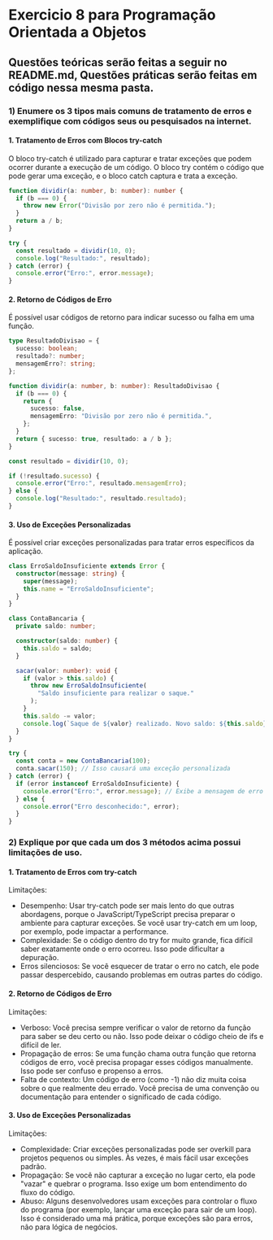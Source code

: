 # Exercicio 8 para Programação Orientada a Objetos

## Questões teóricas serão feitas a seguir no README.md, Questões práticas serão feitas em código nessa mesma pasta.

### 1) Enumere os 3 tipos mais comuns de tratamento de erros e exemplifique com códigos seus ou pesquisados na internet.

#### 1. Tratamento de Erros com Blocos try-catch

O bloco try-catch é utilizado para capturar e tratar exceções que podem ocorrer durante a execução de um código. O bloco try contém o código que pode gerar uma exceção, e o bloco catch captura e trata a exceção.

```typescript
function dividir(a: number, b: number): number {
  if (b === 0) {
    throw new Error("Divisão por zero não é permitida.");
  }
  return a / b;
}

try {
  const resultado = dividir(10, 0);
  console.log("Resultado:", resultado);
} catch (error) {
  console.error("Erro:", error.message);
}
```

#### 2. Retorno de Códigos de Erro

É possível usar códigos de retorno para indicar sucesso ou falha em uma função.

```typescript
type ResultadoDivisao = {
  sucesso: boolean;
  resultado?: number;
  mensagemErro?: string;
};

function dividir(a: number, b: number): ResultadoDivisao {
  if (b === 0) {
    return {
      sucesso: false,
      mensagemErro: "Divisão por zero não é permitida.",
    };
  }
  return { sucesso: true, resultado: a / b };
}

const resultado = dividir(10, 0);

if (!resultado.sucesso) {
  console.error("Erro:", resultado.mensagemErro);
} else {
  console.log("Resultado:", resultado.resultado);
}
```

#### 3. Uso de Exceções Personalizadas

É possível criar exceções personalizadas para tratar erros específicos da aplicação.

```typescript
class ErroSaldoInsuficiente extends Error {
  constructor(message: string) {
    super(message);
    this.name = "ErroSaldoInsuficiente";
  }
}

class ContaBancaria {
  private saldo: number;

  constructor(saldo: number) {
    this.saldo = saldo;
  }

  sacar(valor: number): void {
    if (valor > this.saldo) {
      throw new ErroSaldoInsuficiente(
        "Saldo insuficiente para realizar o saque."
      );
    }
    this.saldo -= valor;
    console.log(`Saque de ${valor} realizado. Novo saldo: ${this.saldo}`);
  }
}

try {
  const conta = new ContaBancaria(100);
  conta.sacar(150); // Isso causará uma exceção personalizada
} catch (error) {
  if (error instanceof ErroSaldoInsuficiente) {
    console.error("Erro:", error.message); // Exibe a mensagem de erro
  } else {
    console.error("Erro desconhecido:", error);
  }
}
```

### 2) Explique por que cada um dos 3 métodos acima possui limitações de uso.

#### 1. Tratamento de Erros com try-catch

Limitações:

- Desempenho: Usar try-catch pode ser mais lento do que outras abordagens, porque o JavaScript/TypeScript precisa preparar o ambiente para capturar exceções. Se você usar try-catch em um loop, por exemplo, pode impactar a performance.
- Complexidade: Se o código dentro do try for muito grande, fica difícil saber exatamente onde o erro ocorreu. Isso pode dificultar a depuração.
- Erros silenciosos: Se você esquecer de tratar o erro no catch, ele pode passar despercebido, causando problemas em outras partes do código.

#### 2. Retorno de Códigos de Erro

Limitações:

- Verboso: Você precisa sempre verificar o valor de retorno da função para saber se deu certo ou não. Isso pode deixar o código cheio de ifs e difícil de ler.
- Propagação de erros: Se uma função chama outra função que retorna códigos de erro, você precisa propagar esses códigos manualmente. Isso pode ser confuso e propenso a erros.
- Falta de contexto: Um código de erro (como -1) não diz muita coisa sobre o que realmente deu errado. Você precisa de uma convenção ou documentação para entender o significado de cada código.

#### 3. Uso de Exceções Personalizadas

Limitações:

- Complexidade: Criar exceções personalizadas pode ser overkill para projetos pequenos ou simples. Às vezes, é mais fácil usar exceções padrão.
- Propagação: Se você não capturar a exceção no lugar certo, ela pode "vazar" e quebrar o programa. Isso exige um bom entendimento do fluxo do código.
- Abuso: Alguns desenvolvedores usam exceções para controlar o fluxo do programa (por exemplo, lançar uma exceção para sair de um loop). Isso é considerado uma má prática, porque exceções são para erros, não para lógica de negócios.
